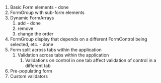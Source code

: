 1. Basic Form elements - done
2. FormGroup with sub-form elements
3. Dynamic FormArrays
   1. add - done
   2. remove
   3. change the order
4. FormGroup display that depends on a different FormControl being selected, etc. - done
5. Form split across tabs within the application
   1. Validation across tabs within the application
      1. Validations on control in one tab affect validation of control in a different tab
6. Pre-populating form
7. Custom validators
